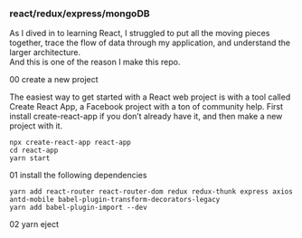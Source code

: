 
### react/redux/express/mongoDB
As I dived in to learning React, I struggled to put all the moving pieces together, trace the flow of data through my application, and understand the larger architecture.  
And this is one of the reason I make this repo.  

00 create a new project

The easiest way to get started with a React web project is with a tool called Create React App, a Facebook project with a ton of community help.
First install create-react-app if you don’t already have it, and then make a new project with it.
```  
npx create-react-app react-app
cd react-app
yarn start
```  

01 install the following dependencies


```
yarn add react-router react-router-dom redux redux-thunk express axios antd-mobile babel-plugin-transform-decorators-legacy
yarn add babel-plugin-import --dev
```

02 yarn eject




